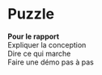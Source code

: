 # Puzzle

**Pour le rapport**  
Expliquer la conception  
Dire ce qui marche  
Faire une démo pas à pas  

